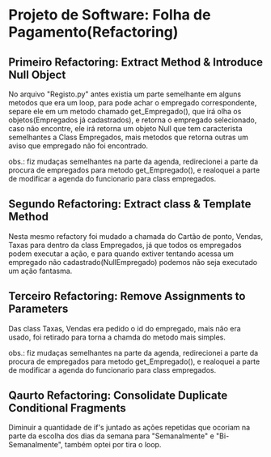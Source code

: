 # Projeto de Software: Folha de Pagamento(Refactoring)

## Primeiro Refactoring: Extract Method & Introduce Null Object

  No arquivo "Registo.py" antes existia um parte semelhante em alguns metodos que era um loop, para pode achar o empregado correspondente, separe ele em um metodo chamado get_Empregado(),  que irá olha os objetos(Empregados já cadastrados), e retorna o empregado selecionado, caso não encontre, ele irá retorna um objeto Null que tem caracterista semelhantes a Class Empregados, mais metodos que retorna outras um aviso que empregado não foi encontrado.
  
  obs.: fiz mudaças semelhantes na parte da agenda, redirecionei a parte da procura de empregados para metodo get_Empregado(), e realoquei a parte de modificar a agenda do funcionario para class empregados.
  
## Segundo Refactoring: Extract class & Template Method

  Nesta mesmo refactory foi mudado a chamada do Cartão de ponto, Vendas, Taxas para dentro da class Empregados, já que todos os empregados podem executar a ação, e para quando extiver tentando acessa um empregado não cadastrado(NullEmpregado) podemos não seja executado um ação fantasma.

## Terceiro Refactoring: Remove Assignments to Parameters

  Das class Taxas, Vendas era pedido o id do empregado, mais não era usado, foi retirado para torna a chamda do metodo mais simples.
  
obs.: fiz mudaças semelhantes na parte da agenda, redirecionei a parte da procura de empregados para metodo get_Empregado(), e realoquei a parte de modificar a agenda do funcionario para class empregados.

## Qaurto Refactoring: Consolidate Duplicate Conditional Fragments
  
  Diminuir a quantidade de if's juntado as ações repetidas que ocoriam na parte da escolha dos dias da semana para "Semanalmente" e "Bi-Semanalmente", também optei por tira o loop.
  
  

